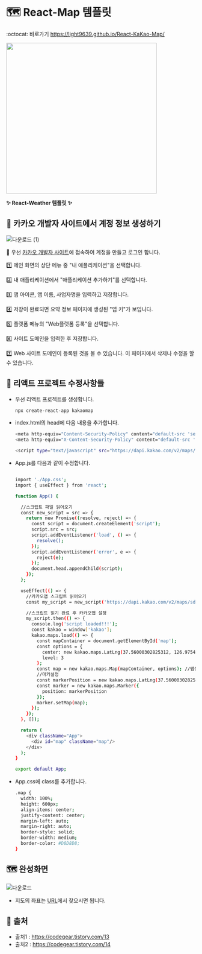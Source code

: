 # 🗺️ React-Map 템플릿
:octocat: 바로가기 https://light9639.github.io/React-KaKao-Map/<br />

<img src="https://react-kakao-maps-sdk.jaeseokim.dev/img/undraw_Map_dark_re_36sy.svg" width="400px" />

**:sparkles: React-Weather 템플릿 :sparkles:**
## **:tada: 카카오 개발자 사이트에서 계정 정보 생성하기**
![다운로드 (1)](https://user-images.githubusercontent.com/95972251/191654315-35e73a4d-9208-449d-8b1f-10af6d04868f.png)

:pushpin: 우선 <a href="https://developers.kakao.com/">카카오 개발자 사이트</a>에 접속하여 계정을 만들고 로그인 합니다.

:one: 메인 화면의 상단 메뉴 중 "내 애플리케이션"을 선택합니다.<br />

:two: 내 애플리케이션에서 "애플리케이션 추가하기"를 선택합니다.<br />

:three: 앱 아이콘, 앱 이름, 사업자명을 입력하고 저장합니다.<br />

:four: 저장이 완료되면 요약 정보 페이지에 생성된 "앱 키"가 보입니다.<br />

:five: 플랫폼 메뉴의 "Web플랫폼 등록"을 선택합니다.<br />

:six: 사이트 도메인을 입력한 후 저장합니다.<br />

:seven: Web 사이트 도메인이 등록된 것을 볼 수 있습니다. 이 페이지에서 삭제나 수정을 할 수 있습니다.<br />

## **:confetti_ball: 리액트 프로젝트 수정사항들**
- 우선 리액트 프로젝트를 생성합니다.

  ```bash
  npx create-react-app kakaomap
  ```

- index.html의 head에 다음 내용을 추가합니다.

  ```bash
  <meta http-equiv="Content-Security-Policy" content="default-src 'self' 'unsafe-inline' https://dapi.kakao.com http://*.daumcdn.net; script-src 'self' 'unsafe-inline' https://dapi.kakao.com http://*.daumcdn.net; img-src 'self' 'unsafe-inline' https://dapi.kakao.com http://*.daumcdn.net;">
  <meta http-equiv="X-Content-Security-Policy" content="default-src 'self' 'unsafe-inline' https://dapi.kakao.com http://*.daumcdn.net; script-src 'self' 'unsafe-inline' https://dapi.kakao.com http://*.daumcdn.net; img-src 'self' 'unsafe-inline' https://dapi.kakao.com http://*.daumcdn.net;">

  <script type="text/javascript" src="https://dapi.kakao.com/v2/maps/sdk.js?autoload=false&appkey=발급받은키"></script>
  ```
- App.js를 다음과 같이 수정합니다.

  ```bash

  import './App.css';
  import { useEffect } from 'react';

  function App() {

    //스크립트 파일 읽어오기
    const new_script = src => {
      return new Promise((resolve, reject) => {
        const script = document.createElement('script');
        script.src = src;
        script.addEventListener('load', () => {
          resolve();
        });
        script.addEventListener('error', e => {
          reject(e);
        });
        document.head.appendChild(script);
      });
    };

    useEffect(() => {
      //카카오맵 스크립트 읽어오기
      const my_script = new_script('https://dapi.kakao.com/v2/maps/sdk.js?autoload=false&appkey=발급받은키');

      //스크립트 읽기 완료 후 카카오맵 설정
      my_script.then(() => {
        console.log('script loaded!!!');
        const kakao = window['kakao'];
        kakao.maps.load(() => {
          const mapContainer = document.getElementById('map');
          const options = {
            center: new kakao.maps.LatLng(37.56000302825312, 126.97540593203321), //좌표설정
            level: 3
          };
          const map = new kakao.maps.Map(mapContainer, options); //맵생성
          //마커설정
          const markerPosition = new kakao.maps.LatLng(37.56000302825312, 126.97540593203321);
          const marker = new kakao.maps.Marker({
            position: markerPosition
          });
          marker.setMap(map);
        });
      });
    }, []);

    return (
      <div className="App">
        <div id="map" className="map"/>
      </div>
    );
  }

  export default App;
  ```

- App.css에 class를 추가합니다.

  ```bash
  .map {
    width: 100%;
    height: 600px;
    align-items: center;
    justify-content: center;
    margin-left: auto;
    margin-right: auto;
    border-style: solid;
    border-width: medium;
    border-color: #D8D8D8;
  }
  ```
## **🗺️ 완성화면**
![다운로드](https://user-images.githubusercontent.com/95972251/191654356-84a8ece3-eef9-48c5-96b0-607b8f80da7b.png)

- 지도의 좌표는 <a href="https://tablog.neocities.org/keywordposition.html">URL</a>에서 찾으시면 됩니다.

## **:paperclip: 출처**
- 출처1 : https://codegear.tistory.com/13
- 출처2 : https://codegear.tistory.com/14
